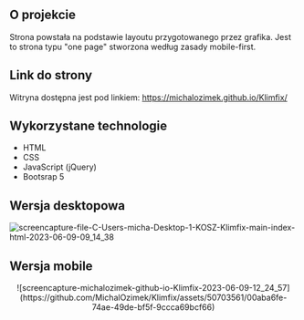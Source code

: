 <style>
.center {
  display: flex;
  justify-content: center;
  align-items: center;
  text-align: center;
}
</style>

## O projekcie
Strona powstała na podstawie layoutu przygotowanego przez grafika. Jest to strona typu "one page" stworzona według zasady mobile-first.

## Link do strony
Witryna dostępna jest pod linkiem: https://michalozimek.github.io/Klimfix/  

## Wykorzystane technologie
- HTML
- CSS
- JavaScript (jQuery)
- Bootsrap 5

## Wersja desktopowa
![screencapture-file-C-Users-micha-Desktop-1-KOSZ-Klimfix-main-index-html-2023-06-09-09_14_38](https://github.com/MichalOzimek/Klimfix/assets/50703561/8866dfbd-a18f-4b18-9b6e-9f96dc539e89)

## Wersja mobile
<div class="center">
  ![screencapture-michalozimek-github-io-Klimfix-2023-06-09-12_24_57](https://github.com/MichalOzimek/Klimfix/assets/50703561/00aba6fe-74ae-49de-bf5f-9ccca69bcf66)</div>
  



